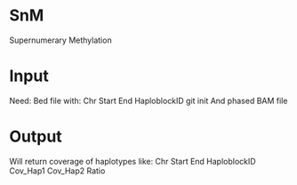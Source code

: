 
# SnM
Supernumerary Methylation

# Input
Need:
Bed file with:
Chr Start End HaploblockID
git init
And phased BAM file

# Output

Will return coverage of haplotypes like:
Chr Start End HaploblockID Cov_Hap1 Cov_Hap2 Ratio


